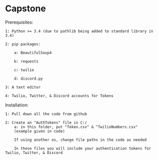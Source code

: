 # Capstone

Prerequisites:

	1: Python >= 3.4 (due to pathlib being added to standard library in 3.4)

	2: pip packages:
	
		a: BeautifulSoup4
		
		b: requests
		
		c: twilio
		
		d: discord.py
	
	3: A text editor
	
	4: Twilio, Twitter, & Discord accounts for Tokens
	
Installation:

	1: Pull down all the code from github
	
	2: Create an "AuthTokens" file in C:/
		a: in this folder, put "Token.csv" & "TwilioNumbers.csv"
		(example given in code)
		
		If using another os, change file paths in the code as needed
				
		In these files you will include your authentication tokens for Twilio, Twitter, & Discord
